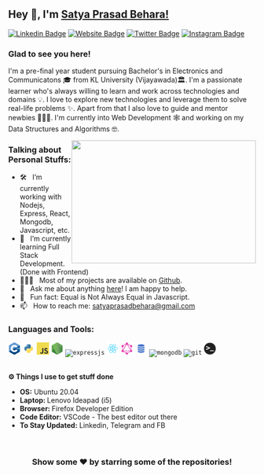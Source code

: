 ## Hey 👋, I'm [Satya Prasad Behara!](https://github.com/beharavenkatasatyaprasad/)

[![Linkedin Badge](https://img.shields.io/badge/-LinkedIn-0e76a8?style=flat-square&logo=Linkedin&logoColor=white)](https://www.linkedin.com/in/satya-prasad-behara-51ab861a2/)
[![Website Badge](https://img.shields.io/badge/Website-3b5998?style=flat-square&logo=google-chrome&logoColor=white)](https://satyaprasadbehara.netlify.app/)
[![Twitter Badge](https://img.shields.io/badge/-Twitter-00acee?style=flat-square&logo=Twitter&logoColor=white)](https://twitter.com/satyaplanet1)
[![Instagram Badge](https://img.shields.io/badge/-Instagram-e4405f?style=flat-square&logo=Instagram&logoColor=white)](https://www.instagram.com/satya_behara/)

### Glad to see you here! &nbsp;

I'm a pre-final year student pursuing Bachelor's in Electronics and Communicatons 🎓 from KL University (Vijayawada)🏛. I'm a passionate learner who's always willing to learn and work across technologies and domains 💡. I love to explore new technologies and leverage them to solve real-life problems ✨. Apart from that I also love to guide and mentor newbies 👨🏻‍💻. I'm currently into Web Development 🕸️ and working on my Data Structures and Algorithms 🤓.


<img align="right" height="250" width="375" alt="" src="https://raw.githubusercontent.com/iampavangandhi/iampavangandhi/master/gifs/coder.gif" />

### Talking about Personal Stuffs:

- 🛠 &nbsp; I’m currently working with Nodejs, Express, React, <br />  Mongodb, Javascript, etc.
- 🚀 &nbsp; I’m currently learning Full Stack Development. (Done with Frontend)
- 👨🏻‍💻 &nbsp; Most of my projects are available on [Github](https://github.com/beharavenkatasatyaprasad).
- 💬 &nbsp; Ask me about anything [here](https://wa.me/917093657303?text=Hello%20Satya)! I am happy to help.
- 👾 &nbsp; Fun fact: Equal is Not Always Equal in Javascript.
- 📫 &nbsp; How to reach me: satyaprasadbehara@gmail.com

### Languages and Tools:

<code><img height="25" src="https://raw.githubusercontent.com/github/explore/80688e429a7d4ef2fca1e82350fe8e3517d3494d/topics/cpp/cpp.png" alt="cpp"></code>
<code><img height="25" src="https://raw.githubusercontent.com/github/explore/80688e429a7d4ef2fca1e82350fe8e3517d3494d/topics/python/python.png" alt="python"></code>
<code><img height="25" src="https://raw.githubusercontent.com/github/explore/80688e429a7d4ef2fca1e82350fe8e3517d3494d/topics/javascript/javascript.png" alt="javascript"></code>
<code><img height="25" src="https://raw.githubusercontent.com/github/explore/80688e429a7d4ef2fca1e82350fe8e3517d3494d/topics/nodejs/nodejs.png" alt="nodejs"></code>
<code><img height="25" src="https://devicons.github.io/devicon/devicon.git/icons/express/express-original.svg" alt="expressjs"></code>
<code><img height="25" src="https://raw.githubusercontent.com/github/explore/80688e429a7d4ef2fca1e82350fe8e3517d3494d/topics/react/react.png" alt="react"></code>
<code><img height="25" src="https://raw.githubusercontent.com/github/explore/80688e429a7d4ef2fca1e82350fe8e3517d3494d/topics/graphql/graphql.png" alt="graphql"></code>
<code><img height="25" src="https://raw.githubusercontent.com/github/explore/80688e429a7d4ef2fca1e82350fe8e3517d3494d/topics/sql/sql.png" alt="sql"></code>
<code><img height="25" src="https://encrypted-tbn0.gstatic.com/images?q=tbn%3AANd9GcSTTzPAw-55ssm1Im594xYZ9eRQu2JylrkYLg&usqp=CAU" alt="mongodb"></code>
<code><img height="25" src="https://devicons.github.io/devicon/devicon.git/icons/git/git-original.svg" alt="git"></code>
<code><img height="25" src="https://raw.githubusercontent.com/github/explore/80688e429a7d4ef2fca1e82350fe8e3517d3494d/topics/terminal/terminal.png" alt="terminal"></code>

<!--
<code><img height="25" src="https://raw.githubusercontent.com/github/explore/80688e429a7d4ef2fca1e82350fe8e3517d3494d/topics/sass/sass.png" alt="sass"></code>
-->

  <br />

  <summary><b>⚙️ Things I use to get stuff done</b></summary>
  	<ul>
  	    <li><b>OS:</b> Ubuntu 20.04</li>
	    <li><b>Laptop: </b> Lenovo Ideapad (i5)</li>
  	    <li><b>Browser: </b> Firefox Developer Edition</li>
	    <li><b>Code Editor:</b> VSCode - The best editor out there</li>
	    <li><b>To Stay Updated:</b> Linkedin, Telegram and FB</li>
	    <br />
	</ul>	
</details>

#

<div align="center">

### Show some ❤️ by starring some of the repositories!

</div>
